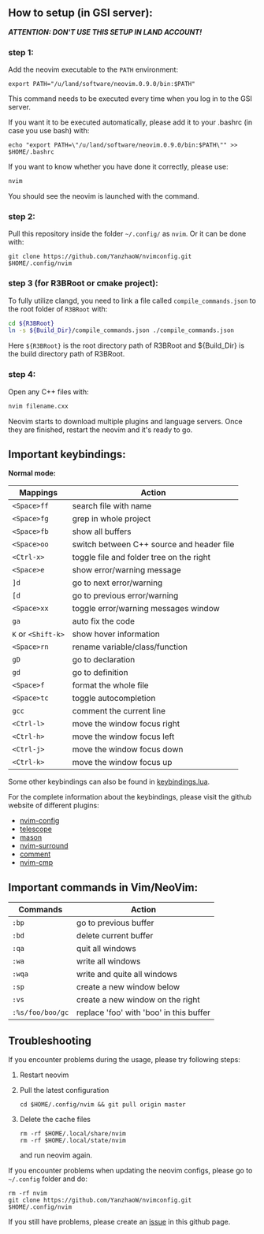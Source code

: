 ## How to setup (in GSI server):
**_ATTENTION: DON'T USE THIS SETUP IN LAND ACCOUNT!_**
### step 1:
Add the neovim executable to the `PATH` environment:
```shell
export PATH="/u/land/software/neovim.0.9.0/bin:$PATH"
```
This command needs to be executed every time when you log in to the GSI server.

If you want it to be executed automatically, please add it to your .bashrc (in case you use bash) with:
```shell
echo "export PATH=\"/u/land/software/neovim.0.9.0/bin:$PATH\"" >> $HOME/.bashrc
```

If you want to know whether you have done it correctly, please use:
```sh
nvim
```
You should see the neovim is launched with the command.

### step 2:
Pull this repository inside the folder `~/.config/` as `nvim`. Or it can be done with:
```shell
git clone https://github.com/YanzhaoW/nvimconfig.git $HOME/.config/nvim
```

### step 3 (for R3BRoot or cmake project):
To fully utilize clangd, you need to link a file called `compile_commands.json` to the root folder of `R3BRoot` with:
```sh
cd ${R3BRoot}
ln -s ${Build_Dir}/compile_commands.json ./compile_commands.json
```
Here `${R3BRoot}` is the root directory path of R3BRoot and ${Build_Dir} is the build directory path of R3BRoot.

### step 4:
Open any C++ files with:
```sh
nvim filename.cxx
```
Neovim starts to download multiple plugins and language servers. Once they are finished, restart the neovim and it's ready to go.

## Important keybindings:

**Normal mode:**

|   Mappings            |       Action                              |
|-----------------------|-------------------------------------------|
|   `<Space>ff`         |search file with name                      |                      
|   `<Space>fg`         |grep in whole project                      |
|   `<Space>fb`         |show all buffers                           |
|   `<Space>oo`         |switch between C++ source and header file  |
|   `<Ctrl-x>`          |toggle file and folder tree on the right   |
|   `<Space>e`          |show error/warning message                 |
|   `]d`                |go to next error/warning                   |
|   `[d`                |go to previous error/warning               |
|   `<Space>xx`         |toggle error/warning messages window       |
|   `ga`                |auto fix the code                          |
|   `K` or `<Shift-k>`  |show hover information                     |
|   `<Space>rn`         |rename variable/class/function             |
|   `gD`                |go to declaration                          |
|   `gd`                |go to definition                           |
|   `<Space>f`          |format the whole file                      |
|   `<Space>tc`         |toggle autocompletion                      |
|   `gcc`               |comment the current line                   |
|   `<Ctrl-l>`          |move the window focus right                |
|   `<Ctrl-h>`          |move the window focus left                 |
|   `<Ctrl-j>`          |move the window focus down                 |
|   `<Ctrl-k>`          |move the window focus up                   |

Some other keybindings can also be found in [keybindings.lua](lua/keybindings.lua).

For the complete information about the keybindings, please visit the github website of different plugins:

- [nvim-config](https://github.com/neovim/nvim-lspconfig)
- [telescope](https://github.com/nvim-telescope/telescope.nvim)
- [mason](https://github.com/williamboman/mason.nvim)
- [nvim-surround](https://github.com/kylechui/nvim-surround)
- [comment](https://github.com/numToStr/Comment.nvim)
- [nvim-cmp](https://github.com/hrsh7th/nvim-cmp)

## Important commands in Vim/NeoVim:
|   Commands            |       Action                              |
|-----------------------|-------------------------------------------|
|   `:bp`               |go to previous buffer                      |                      
|   `:bd`               |delete current buffer                      |
|   `:qa`               |quit all windows                           |
|   `:wa`               |write all windows                          |
|   `:wqa`              |write and quite all windows                |
|   `:sp`               |create a new window below                  |
|   `:vs`               |create a new window on the right           |
|   `:%s/foo/boo/gc`    |replace 'foo' with 'boo' in this buffer    |

## Troubleshooting
If you encounter problems during the usage, please try following steps:

1. Restart neovim

2. Pull the latest configuration
    ```shell
    cd $HOME/.config/nvim && git pull origin master
    ```
3. Delete the cache files
    ```shell
    rm -rf $HOME/.local/share/nvim
    rm -rf $HOME/.local/state/nvim
    ```
    and run neovim again.


If you encounter problems when updating the neovim configs, please go to `~/.config` folder and do:
```shell
rm -rf nvim
git clone https://github.com/YanzhaoW/nvimconfig.git $HOME/.config/nvim
```
If you still have problems, please create an [issue](https://github.com/YanzhaoW/nvimconfig/issues) in this github page.
